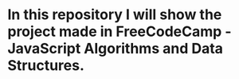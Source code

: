 # In this repository I will show the project made in FreeCodeCamp - JavaScript Algorithms and Data Structures.
